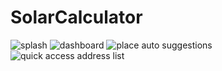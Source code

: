 # SolarCalculator

![splash](https://user-images.githubusercontent.com/29976344/50740916-48b95300-121c-11e9-86ab-d801dd71602f.jpeg)
![dashboard](https://user-images.githubusercontent.com/29976344/50740921-553dab80-121c-11e9-8704-421f3d5c51f2.jpeg)
![place auto suggestions](https://user-images.githubusercontent.com/29976344/50740924-5cfd5000-121c-11e9-9a92-752520298f1d.jpeg)
![quick access address list](https://user-images.githubusercontent.com/29976344/50740927-671f4e80-121c-11e9-866c-e1085c88cd6f.jpeg)

